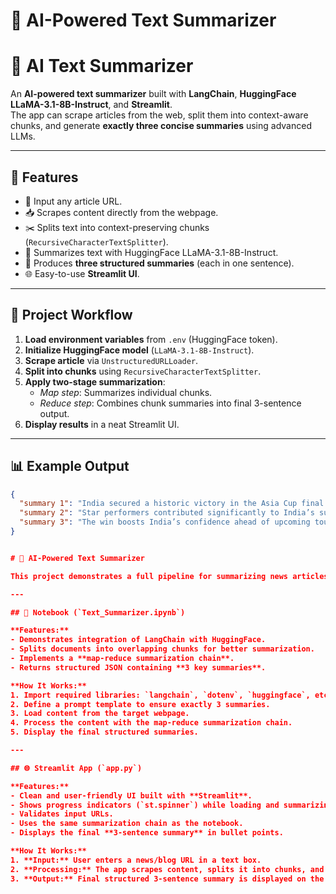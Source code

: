 # 📰 AI-Powered Text Summarizer

# 📰 AI Text Summarizer  

An **AI-powered text summarizer** built with **LangChain**, **HuggingFace LLaMA-3.1-8B-Instruct**, and **Streamlit**.  
The app can scrape articles from the web, split them into context-aware chunks, and generate **exactly three concise summaries** using advanced LLMs.  

---

## 🚀 Features
- 🔗 Input any article URL.  
- 📥 Scrapes content directly from the webpage.  
- ✂️ Splits text into context-preserving chunks (`RecursiveCharacterTextSplitter`).  
- 🤖 Summarizes text with HuggingFace LLaMA-3.1-8B-Instruct.  
- 📝 Produces **three structured summaries** (each in one sentence).  
- 🌐 Easy-to-use **Streamlit UI**.  

---

## 📂 Project Workflow
1. **Load environment variables** from `.env` (HuggingFace token).  
2. **Initialize HuggingFace model** (`LLaMA-3.1-8B-Instruct`).  
3. **Scrape article** via `UnstructuredURLLoader`.  
4. **Split into chunks** using `RecursiveCharacterTextSplitter`.  
5. **Apply two-stage summarization**:
   - *Map step*: Summarizes individual chunks.  
   - *Reduce step*: Combines chunk summaries into final 3-sentence output.  
6. **Display results** in a neat Streamlit UI.  

---

## 📊 Example Output
```json
{
  "summary 1": "India secured a historic victory in the Asia Cup final against Pakistan.",
  "summary 2": "Star performers contributed significantly to India’s success under pressure.",
  "summary 3": "The win boosts India’s confidence ahead of upcoming tournaments."
}


# 📰 AI-Powered Text Summarizer

This project demonstrates a full pipeline for summarizing news articles or blog posts using **LangChain** and **HuggingFace models**, with both a Jupyter Notebook walkthrough and a Streamlit web app.

---

## 📓 Notebook (`Text_Summarizer.ipynb`)

**Features:**
- Demonstrates integration of LangChain with HuggingFace.
- Splits documents into overlapping chunks for better summarization.
- Implements a **map-reduce summarization chain**.
- Returns structured JSON containing **3 key summaries**.

**How It Works:**
1. Import required libraries: `langchain`, `dotenv`, `huggingface`, etc.
2. Define a prompt template to ensure exactly 3 summaries.
3. Load content from the target webpage.
4. Process the content with the map-reduce summarization chain.
5. Display the final structured summaries.

---

## 🌐 Streamlit App (`app.py`)

**Features:**
- Clean and user-friendly UI built with **Streamlit**.
- Shows progress indicators (`st.spinner`) while loading and summarizing.
- Validates input URLs.
- Uses the same summarization chain as the notebook.
- Displays the final **3-sentence summary** in bullet points.

**How It Works:**
1. **Input:** User enters a news/blog URL in a text box.
2. **Processing:** The app scrapes content, splits it into chunks, and summarizes each chunk.
3. **Output:** Final structured 3-sentence summary is displayed on the UI.
